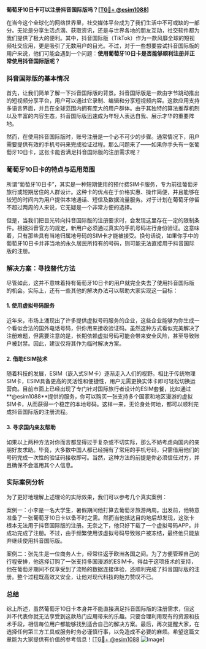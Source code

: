**葡萄牙10日卡可以注册抖音国际版吗？[[TG💪+ @esim1088](https://t.me/s/esim1088)]**

在当今这个全球化的网络世界里，社交媒体平台成为了我们生活中不可或缺的一部分。无论是分享生活点滴、获取资讯，还是与世界各地的朋友互动，社交软件都为我们提供了极大的便利。其中，抖音国际版（TikTok）作为一款风靡全球的短视频社交应用，更是吸引了无数用户的目光。不过，对于一些想要尝试抖音国际版的用户来说，他们可能会遇到一个问题：**使用葡萄牙10日卡是否能够顺利注册并正常使用抖音国际版呢？**

### 抖音国际版的基本情况

首先，让我们简单了解一下抖音国际版的背景。抖音国际版是一款由字节跳动推出的短视频分享平台，用户可以通过它录制、编辑和分享短视频内容。这款应用支持多语言界面，并且在全球范围内拥有庞大的用户群体。由于其独特的算法推荐机制以及丰富的内容生态，抖音国际版迅速成为年轻人表达自我、展示才华的重要阵地。

然而，在使用抖音国际版时，账号注册是一个必不可少的步骤。通常情况下，用户需要提供有效的手机号码来完成验证过程。那么问题来了——如果你手头有一张葡萄牙10日卡，这张卡能否满足抖音国际版的注册需求呢？

### 葡萄牙10日卡的特点与适用范围

所谓“葡萄牙10日卡”，其实是一种短期使用的预付费SIM卡服务，专为前往葡萄牙旅行或短期居住的人群设计。这种卡的优点在于价格实惠、操作简便，并且能够在较短的时间内为用户提供本地通话、短信及数据流量服务。对于计划在葡萄牙停留不超过两周的人来说，它无疑是一个非常方便的选择。

但是，当我们把目光转向抖音国际版的注册要求时，会发现这里存在一定的限制条件。根据抖音官方的规定，新用户必须通过真实的手机号码进行身份验证。这意味着，只有那些具有当地归属地号码的SIM卡才能被接受。换句话说，如果你手中的葡萄牙10日卡并非当地的永久居民所持有的号码，则可能无法直接用于抖音国际版的注册。

### 解决方案：寻找替代方法

尽管如此，这并不意味着持有葡萄牙10日卡的用户就完全失去了使用抖音国际版的机会。实际上，还有一些其他的解决办法可以帮助大家实现这一目标：

#### 1. 使用虚拟号码服务
近年来，市场上涌现出了许多提供虚拟号码服务的企业，这些企业能够为你生成一个看似合法的国外电话号码，供你用来接收验证码。虽然这种方式看似完美解决了注册难题，但需要注意的是，长期依赖虚拟号码可能会带来安全风险，甚至导致账户被封禁。因此，建议仅将其作为临时解决方案。

#### 2. 借助ESIM技术
随着科技的发展，ESIM（嵌入式SIM卡）逐渐走入人们的视野。相比于传统物理SIM卡，ESIM具备更高的灵活性和便捷性，用户无需更换实体卡即可轻松切换运营商。目前市面上已经出现了专门针对国际旅行者设计的ESIM套餐，比如通过**@esim1088**提供的服务，你可以购买一张支持多个国家和地区漫游的虚拟SIM卡，从而获得一个稳定的本地号码。这样一来，无论身处何地，都可以顺利完成抖音国际版的注册流程。

#### 3. 寻求国内亲友帮助
如果以上两种方法对你而言都显得过于复杂或不切实际，那么不妨考虑向国内的亲朋好友求助。毕竟，大多数中国人都已经拥有了常用的手机号码，只需借用他们的号码完成一次性的验证码接收即可。当然，这种方法的前提是你必须信任对方，并且确保不会滥用其个人信息。

### 实际案例分析

为了更好地理解上述理论的实际效果，我们可以参考几个真实案例：

案例一：小李是一名大学生，暑假期间他打算去葡萄牙旅游两周。出发前，他特意准备了一张葡萄牙10日卡以备不时之需。然而当他抵达目的地后却发现，这张卡根本无法用于抖音国际版的注册。无奈之下，他只好下载了一个虚拟号码APP，并成功完成了注册。不过，由于频繁使用该虚拟号码导致账户被冻结，最终他只能放弃继续使用抖音国际版。

案例二：张先生是一位商务人士，经常往返于欧洲各国之间。为了方便管理自己的行程安排，他选择订购了一张支持多国漫游的ESIM卡。得益于这项技术的支持，他在葡萄牙期间不仅享受到了流畅的数据连接体验，还顺利完成了抖音国际版的注册。整个过程既高效又安全，让他对现代科技的魅力赞叹不已。

### 总结

综上所述，虽然葡萄牙10日卡本身并不能直接满足抖音国际版的注册需求，但这并不代表你就无法享受到这款热门应用带来的乐趣。只要合理利用现有的资源和技术手段，相信每位用户都能够找到适合自己的解决方案。最后，再次提醒大家，在选择任何第三方工具或服务时务必谨慎行事，以免造成不必要的麻烦。希望这篇文章能为大家提供有价值的参考信息！[[TG💪+ @esim1088](https://t.me/s/esim1088) ![Image](https://i.postimg.cc/4NQfJmqS/Snipaste-2025-05-13-00-14-12.png)]